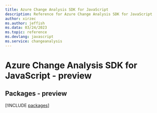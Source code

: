 ```yaml
---
title: Azure Change Analysis SDK for JavaScript
description: Reference for Azure Change Analysis SDK for JavaScript
author: xirzec
ms.author: jeffish
ms.data: 03/24/2023
ms.topic: reference
ms.devlang: javascript
ms.service: changeanalysis
---
```

# Azure Change Analysis SDK for JavaScript - preview
## Packages - preview
[!INCLUDE [packages](change-analysis-index.md)]